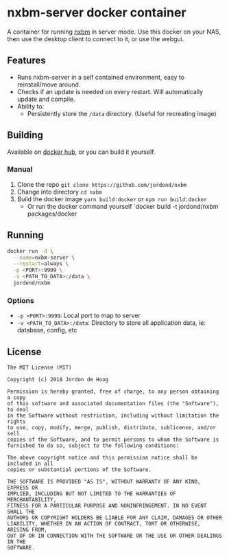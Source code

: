 # nxbm-server docker container

A container for running [nxbm](https://github.com/jordond/nxbm) in server mode.
Use this docker on your NAS, then use the desktop client to connect to it, or use the webgui.

## Features

- Runs nxbm-server in a self contained environment, easy to reinstall/move around.
- Checks if an update is needed on every restart. Will automatically update and compile.
- Ability to:
  - Persistently store the `/data` directory. (Useful for recreating image)

## Building

Available on [docker hub](https://hub.docker.com/r/jordond/nxbm/), or you can build it yourself.

### Manual

1. Clone the repo `git clone https://github.com/jordond/nxbm`
1. Change into directory `cd nxbm`
1. Build the docker image `yarn build:docker` or `npm run build:docker`
   - Or run the docker command yourself `docker build -t jordond/nxbm packages/docker

## Running

```bash
docker run -d \
  --name=nxbm-server \
  --restart=always \
  -p <PORT>:9999 \
  -v <PATH_TO_DATA>:/data \
  jordond/nxbm
```

### Options

- `-p <PORT>:9999`: Local port to map to server
- `-v <PATH_TO_DATA>:/data`: Directory to store all application data, ie: database, config, etc

## License

```text
The MIT License (MIT)

Copyright (c) 2018 Jordon de Hoog

Permission is hereby granted, free of charge, to any person obtaining a copy
of this software and associated documentation files (the "Software"), to deal
in the Software without restriction, including without limitation the rights
to use, copy, modify, merge, publish, distribute, sublicense, and/or sell
copies of the Software, and to permit persons to whom the Software is
furnished to do so, subject to the following conditions:

The above copyright notice and this permission notice shall be included in all
copies or substantial portions of the Software.

THE SOFTWARE IS PROVIDED "AS IS", WITHOUT WARRANTY OF ANY KIND, EXPRESS OR
IMPLIED, INCLUDING BUT NOT LIMITED TO THE WARRANTIES OF MERCHANTABILITY,
FITNESS FOR A PARTICULAR PURPOSE AND NONINFRINGEMENT. IN NO EVENT SHALL THE
AUTHORS OR COPYRIGHT HOLDERS BE LIABLE FOR ANY CLAIM, DAMAGES OR OTHER
LIABILITY, WHETHER IN AN ACTION OF CONTRACT, TORT OR OTHERWISE, ARISING FROM,
OUT OF OR IN CONNECTION WITH THE SOFTWARE OR THE USE OR OTHER DEALINGS IN THE
SOFTWARE.
```
